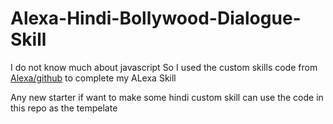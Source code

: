# Alexa-Hindi-Bollywood-Dialogue-Skill
I do not know much about javascript 
So I used the custom skills code from
[Alexa/github](https://github.com/alexa) to complete my  ALexa Skill

Any  new starter if want to make some hindi custom skill can use the code in this repo as the tempelate
